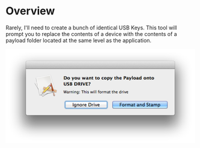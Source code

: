 # Overview

Rarely, I'll need to create a bunch of identical USB Keys. This tool will prompt you to replace the contents of a device with the contents of a payload folder located at the same level as the application.

![alt tag](https://raw.githubusercontent.com/jimdusseau/USBStamper/master/images/prompt.png)
